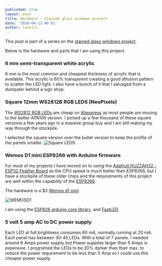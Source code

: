 ```yaml
---
published: true
layout: post
title: Hardware - Stained glass windows project
date: '2018-04-13 00:01'
author: funvill
---
```


This post is part of a series on the [stained glass windows project](https://blog.abluestar.com/projects/2018-stained-glass-window). 

Below is the hardware and parts that I am using this project. 

### 6 mm semi-transparent white acrylic 

6 mm is the most common and cheapest thickness of acrylic that is available. This acrylic is 60% transparent creating a good difusion pattern to scatter the LED light. I also have a bunch of it that I salvaged from a dumpster behind a sign shop. 

### Square 12mm WS2812B RGB LEDS (NeoPixels) 

The [WS2812 RGB LEDs](https://cdn-shop.adafruit.com/datasheets/WS2812.pdf) are cheap on [Aliexpress](https://www.aliexpress.com/) as most people are moving to the better APA106 version. I picked up a few thousand of these square versions a few years ago in a massive group buy and I am still making my way through the stockpile. 

I selected the square version over the bullet version to keep the profile of the panels smaller. 
<img src="https://blog.abluestar.com/public/uploads/led_pixels_square-profile.jpg" alt="Square LEDS" />

### Wemos D1 mini ESP8266 with Arduino firmware 

For most of my projects I have moved on to using the [Adafruit HUZZAH32 - ESP32 Feather Board](https://www.adafruit.com/product/3405) as the CPU speed is much better then ESP8266, but I have a stockpile of these older chips and the requirements of this project are well within the capability of the [ESP8266](https://www.espressif.com/en/products/hardware/esp8266ex/overview).

The hardware is a $3 [Wemos d1 mini](https://www.aliexpress.com/store/product/D1-mini-Mini-NodeMcu-4M-bytes-Lua-WIFI-Internet-of-Things-development-board-based-ESP8266/1331105_32529101036.html?spm=2114.12010608.0.0.7a2e719fe6cHq2) 

<img src="https://blog.abluestar.com/public/uploads/WEMOSD1.png" alt="WEMOSD1" />

I am using the [ESP826 arduino core library](https://github.com/esp8266/Arduino), and [FastLED](https://github.com/FastLED/FastLED).  

### 5 volt 5 amp AC to DC power supply 

Each LED at full brightness consumes 60 mA, normally running at 20 mA. Each panel has between 30-45 LEDs. With a total of 7 panels. I needed around 6 Amps power supply but Power supplies larger than 5 Amps is expensive. I programed the LEDs to be 20% darker than their max, to reduce the power requirement to be less than 5 Amp so I could use this cheaper power supply. 
